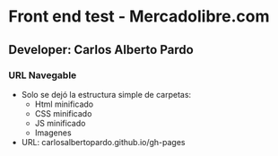 <h1>Front end test - Mercadolibre.com</h1>
<h2>Developer: Carlos Alberto Pardo</h2>

<h3>URL Navegable</h3>

<ul>
	<li>Solo se dejó la estructura simple de carpetas:
		<ul>
			<li>Html minificado</li>	
			<li>CSS minificado</li>	
			<li>JS minificado</li>	
			<li>Imagenes</li>
		</ul>
	</li>
	<li>URL: carlosalbertopardo.github.io/gh-pages</li>
</ul>
